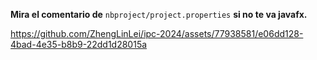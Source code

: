 **Mira el comentario de** `nbproject/project.properties` **si no te va javafx.**




https://github.com/ZhengLinLei/ipc-2024/assets/77938581/e06dd128-4bad-4e35-b8b9-22dd1d28015a


